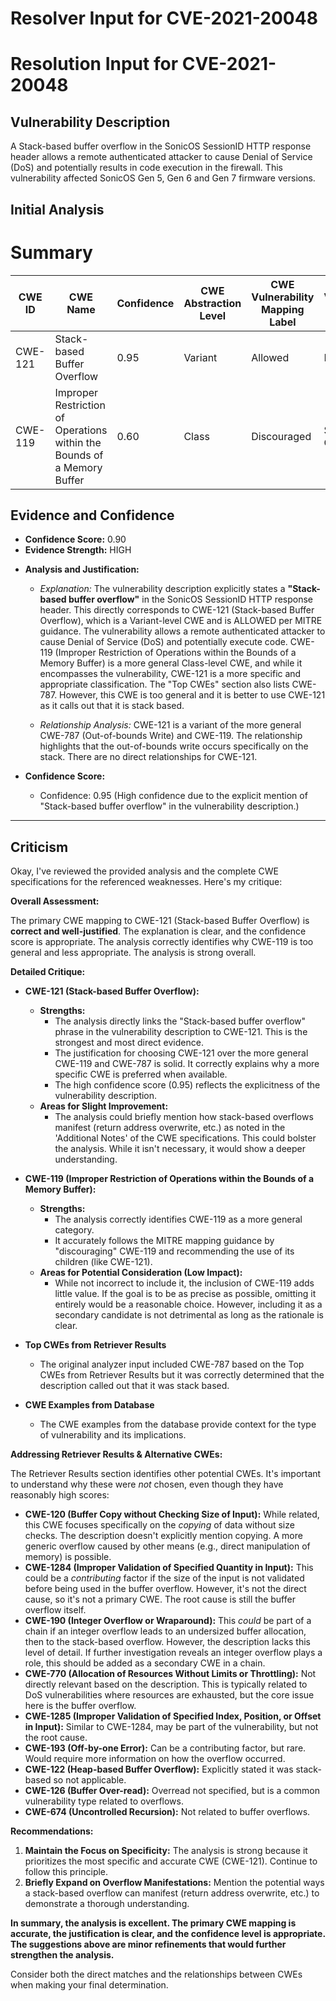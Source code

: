 # Resolver Input for CVE-2021-20048

# Resolution Input for CVE-2021-20048

## Vulnerability Description
A Stack-based buffer overflow in the SonicOS SessionID HTTP response header allows a remote authenticated attacker to cause Denial of Service (DoS) and potentially results in code execution in the firewall. This vulnerability affected SonicOS Gen 5, Gen 6 and Gen 7 firmware versions.

## Initial Analysis
# Summary
| CWE ID | CWE Name | Confidence | CWE Abstraction Level | CWE Vulnerability Mapping Label | CWE-Vulnerability Mapping Notes |
|---|---|---|---|---|---|
| CWE-121 | Stack-based Buffer Overflow | 0.95 | Variant | Allowed | Primary CWE |
| CWE-119 | Improper Restriction of Operations within the Bounds of a Memory Buffer | 0.60 | Class | Discouraged | Secondary Candidate |

## Evidence and Confidence

*   **Confidence Score:** 0.90
*   **Evidence Strength:** HIGH

- **Analysis and Justification:**  
  - *Explanation:* The vulnerability description explicitly states a **"Stack-based buffer overflow"** in the SonicOS SessionID HTTP response header. This directly corresponds to CWE-121 (Stack-based Buffer Overflow), which is a Variant-level CWE and is ALLOWED per MITRE guidance. The vulnerability allows a remote authenticated attacker to cause Denial of Service (DoS) and potentially execute code. CWE-119 (Improper Restriction of Operations within the Bounds of a Memory Buffer) is a more general Class-level CWE, and while it encompasses the vulnerability, CWE-121 is a more specific and appropriate classification. The "Top CWEs" section also lists CWE-787. However, this CWE is too general and it is better to use CWE-121 as it calls out that it is stack based.

  - *Relationship Analysis:* CWE-121 is a variant of the more general CWE-787 (Out-of-bounds Write) and CWE-119. The relationship highlights that the out-of-bounds write occurs specifically on the stack. There are no direct relationships for CWE-121.

- **Confidence Score:**  
  - Confidence: 0.95 (High confidence due to the explicit mention of "Stack-based buffer overflow" in the vulnerability description.)
---

## Criticism
Okay, I've reviewed the provided analysis and the complete CWE specifications for the referenced weaknesses. Here's my critique:

**Overall Assessment:**

The primary CWE mapping to CWE-121 (Stack-based Buffer Overflow) is **correct and well-justified**. The explanation is clear, and the confidence score is appropriate. The analysis correctly identifies why CWE-119 is too general and less appropriate. The analysis is strong overall.

**Detailed Critique:**

*   **CWE-121 (Stack-based Buffer Overflow):**
    *   **Strengths:**
        *   The analysis directly links the "Stack-based buffer overflow" phrase in the vulnerability description to CWE-121.  This is the strongest and most direct evidence.
        *   The justification for choosing CWE-121 over the more general CWE-119 and CWE-787 is solid. It correctly explains why a more specific CWE is preferred when available.
        *   The high confidence score (0.95) reflects the explicitness of the vulnerability description.
    *   **Areas for Slight Improvement:**
        *   The analysis could briefly mention how stack-based overflows manifest (return address overwrite, etc.) as noted in the 'Additional Notes' of the CWE specifications. This could bolster the analysis. While it isn't necessary, it would show a deeper understanding.

*   **CWE-119 (Improper Restriction of Operations within the Bounds of a Memory Buffer):**
    *   **Strengths:**
        *   The analysis correctly identifies CWE-119 as a more general category.
        *   It accurately follows the MITRE mapping guidance by "discouraging" CWE-119 and recommending the use of its children (like CWE-121).
    *   **Areas for Potential Consideration (Low Impact):**
        *   While not incorrect to include it, the inclusion of CWE-119 adds little value. If the goal is to be as precise as possible, omitting it entirely would be a reasonable choice. However, including it as a secondary candidate is not detrimental as long as the rationale is clear.

*   **Top CWEs from Retriever Results**
    * The original analyzer input included CWE-787 based on the Top CWEs from Retriever Results but it was correctly determined that the description called out that it was stack based.

*   **CWE Examples from Database**
    * The CWE examples from the database provide context for the type of vulnerability and its implications.

**Addressing Retriever Results & Alternative CWEs:**

The Retriever Results section identifies other potential CWEs. It's important to understand why these were *not* chosen, even though they have reasonably high scores:

*   **CWE-120 (Buffer Copy without Checking Size of Input):**  While related, this CWE focuses specifically on the *copying* of data without size checks. The description doesn't explicitly mention copying. A more generic overflow caused by other means (e.g., direct manipulation of memory) is possible.
*   **CWE-1284 (Improper Validation of Specified Quantity in Input):** This could be a *contributing* factor if the size of the input is not validated before being used in the buffer overflow. However, it's not the direct cause, so it's not a primary CWE. The root cause is still the buffer overflow itself.
*   **CWE-190 (Integer Overflow or Wraparound):** This *could* be part of a chain if an integer overflow leads to an undersized buffer allocation, then to the stack-based overflow. However, the description lacks this level of detail. If further investigation reveals an integer overflow plays a role, this should be added as a secondary CWE in a chain.
*   **CWE-770 (Allocation of Resources Without Limits or Throttling):** Not directly relevant based on the description. This is typically related to DoS vulnerabilities where resources are exhausted, but the core issue here is the buffer overflow.
*  **CWE-1285 (Improper Validation of Specified Index, Position, or Offset in Input):** Similar to CWE-1284, may be part of the vulnerability, but not the root cause.
*  **CWE-193 (Off-by-one Error):** Can be a contributing factor, but rare. Would require more information on how the overflow occurred.
*  **CWE-122 (Heap-based Buffer Overflow):** Explicitly stated it was stack-based so not applicable.
*  **CWE-126 (Buffer Over-read):** Overread not specified, but is a common vulnerability type related to overflows.
*  **CWE-674 (Uncontrolled Recursion):** Not related to buffer overflows.

**Recommendations:**

1.  **Maintain the Focus on Specificity:** The analysis is strong because it prioritizes the most specific and accurate CWE (CWE-121). Continue to follow this principle.
2.  **Briefly Expand on Overflow Manifestations:** Mention the potential ways a stack-based overflow can manifest (return address overwrite, etc.) to demonstrate a thorough understanding.

**In summary, the analysis is excellent. The primary CWE mapping is accurate, the justification is clear, and the confidence level is appropriate. The suggestions above are minor refinements that would further strengthen the analysis.**

Consider both the direct matches and the relationships between CWEs
when making your final determination.
        